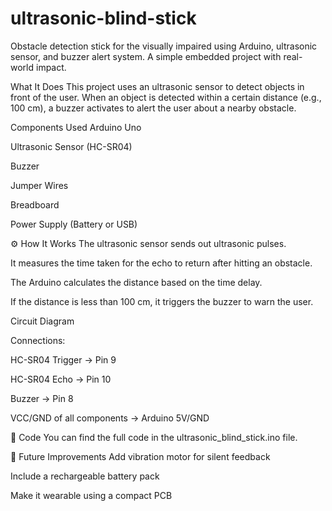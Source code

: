 # ultrasonic-blind-stick
Obstacle detection stick for the visually impaired using Arduino, ultrasonic sensor, and buzzer alert system. A simple embedded project with real-world impact. 


What It Does
This project uses an ultrasonic sensor to detect objects in front of the user. When an object is detected within a certain distance (e.g., 100 cm), a buzzer activates to alert the user about a nearby obstacle.

Components Used
Arduino Uno

Ultrasonic Sensor (HC-SR04)

Buzzer

Jumper Wires

Breadboard

Power Supply (Battery or USB)

⚙️ How It Works
The ultrasonic sensor sends out ultrasonic pulses.

It measures the time taken for the echo to return after hitting an obstacle.

The Arduino calculates the distance based on the time delay.

If the distance is less than 100 cm, it triggers the buzzer to warn the user.

Circuit Diagram

Connections:

HC-SR04 Trigger → Pin 9

HC-SR04 Echo → Pin 10

Buzzer → Pin 8

VCC/GND of all components → Arduino 5V/GND

📄 Code
You can find the full code in the ultrasonic_blind_stick.ino file.

🚀 Future Improvements
Add vibration motor for silent feedback

Include a rechargeable battery pack

Make it wearable using a compact PCB
